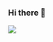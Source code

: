 ### Hi there 👋

<img src="https://img.shields.io/badge/JavaScript-black ?style=for-the-badge&logo=JavaScript&logoColor=ЦВЕТ ЛОГОТИПА"/>
